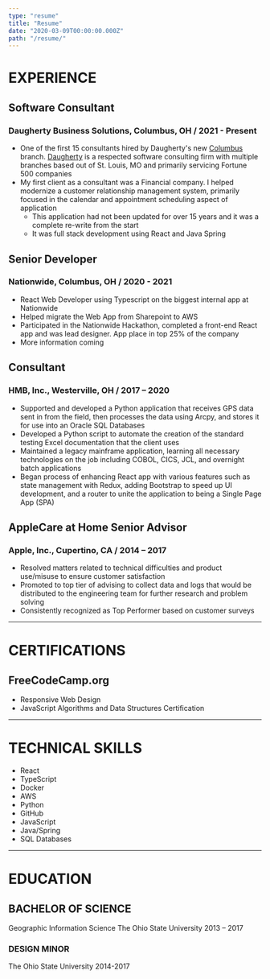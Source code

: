 ```yaml
---
type: "resume"
title: "Resume"
date: "2020-03-09T00:00:00.000Z"
path: "/resume/"
---
```


# EXPERIENCE

## Software Consultant

### Daugherty Business Solutions, Columbus, OH / 2021 - Present

- One of the first 15 consultants hired by Daugherty's new [Columbus](https://www.daugherty.com/columbus/) branch. [Daugherty](https://www.daugherty.com/) is a respected software consulting firm with multiple branches based out of St. Louis, MO and primarily servicing Fortune 500 companies
- My first client as a consultant was a Financial company. I helped modernize a customer relationship management system, primarily focused in the calendar and appointment scheduling aspect of application
  - This application had not been updated for over 15 years and it was a complete re-write from the start
  - It was full stack development using React and Java Spring

## Senior Developer

### Nationwide, Columbus, OH / 2020 - 2021

- React Web Developer using Typescript on the biggest internal app at Nationwide
- Helped migrate the Web App from Sharepoint to AWS
- Participated in the Nationwide Hackathon, completed a front-end React app and was lead designer. App place in top 25% of the company
- More information coming

## Consultant

### HMB, Inc., Westerville, OH / 2017 – 2020

- Supported and developed a Python application that receives GPS data sent in from the field, then processes the data using Arcpy, and stores it for use into an Oracle SQL Databases
- Developed a Python script to automate the creation of the standard testing Excel documentation that the client uses
- Maintained a legacy mainframe application, learning all necessary technologies on the job including COBOL, CICS, JCL, and overnight batch applications
- Began process of enhancing React app with various features such as state management with Redux, adding Bootstrap to speed up UI development, and a router to unite the application to being a Single Page App (SPA)

## AppleCare at Home Senior Advisor

### Apple, Inc., Cupertino, CA / 2014 – 2017

- Resolved matters related to technical difficulties and product use/misuse to ensure customer satisfaction
- Promoted to top tier of advising to collect data and logs that would be distributed to the engineering team for further research and problem solving
- Consistently recognized as Top Performer based on customer surveys

---

# CERTIFICATIONS

## FreeCodeCamp.org

- Responsive Web Design
- JavaScript Algorithms and Data Structures Certification

---

# TECHNICAL SKILLS

- React
- TypeScript
- Docker
- AWS
- Python
- GitHub
- JavaScript
- Java/Spring
- SQL Databases

---

# EDUCATION

## BACHELOR OF SCIENCE

Geographic Information Science
The Ohio State University
2013 – 2017

### DESIGN MINOR

The Ohio State University
2014-2017
